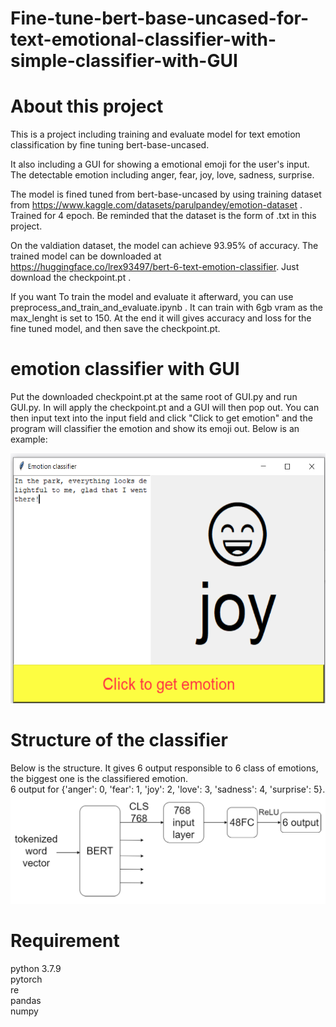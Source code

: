 # Fine-tune-bert-base-uncased-for-text-emotional-classifier-with-simple-classifier-with-GUI
# About this project
This is a project including training and evaluate model for text emotion classification by fine tuning bert-base-uncased.

It also including a GUI for showing a emotional emoji for the user's input. The detectable emotion including anger, fear, joy, love, sadness, surprise.

The model is fined tuned from bert-base-uncased by using training dataset from https://www.kaggle.com/datasets/parulpandey/emotion-dataset . Trained for 4 epoch. Be reminded that the dataset is the form of .txt in this project.

On the valdiation dataset, the model can achieve 93.95% of accuracy. The trained model can be downloaded at https://huggingface.co/lrex93497/bert-6-text-emotion-classifier.
Just download the checkpoint.pt .

If you want To train the model and evaluate it afterward, you can use preprocess_and_train_and_evaluate.ipynb . It can train with 6gb vram as the max_lenght is set to 150. At the end it will gives accuracy and loss for the fine tuned model, and then save the checkpoint.pt.

# emotion classifier with GUI 
Put the downloaded checkpoint.pt at the same root of GUI.py and run GUI.py. In will apply the checkpoint.pt and a GUI will then pop out. You can then input text into the input field and click "Click to get emotion" and the program will classifier the emotion and show its emoji out. Below is an example:

<img src="image/example.PNG" alt="example.PNG" height="400">

# Structure of the classifier
Below is the structure. It gives 6 output responsible to 6 class of emotions, the biggest one is the classifiered emotion.</br> 6 output for {'anger': 0, 'fear': 1, 'joy': 2, 'love': 3, 'sadness': 4, 'surprise': 5}.</br>
<img src="image/structure.PNG" alt="structure.PNG" width ="800">

# Requirement
python 3.7.9</br>
pytorch</br>
re</br>
pandas</br>
numpy</br>

